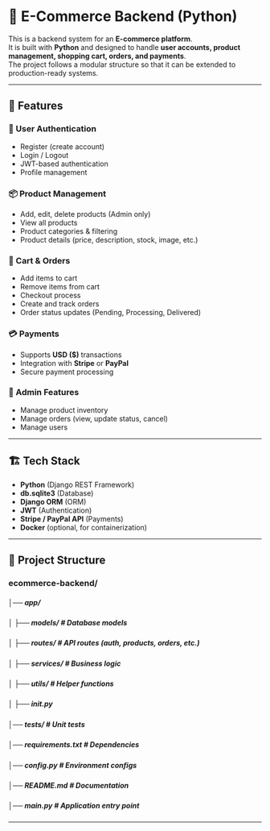 # 🛒 E-Commerce Backend (Python)

This is a backend system for an **E-commerce platform**.  
It is built with **Python** and designed to handle **user accounts, product management, shopping cart, orders, and payments**.  
The project follows a modular structure so that it can be extended to production-ready systems.

---

## 🚀 Features

### 👤 User Authentication
- Register (create account)
- Login / Logout
- JWT-based authentication
- Profile management

### 📦 Product Management
- Add, edit, delete products (Admin only)
- View all products
- Product categories & filtering
- Product details (price, description, stock, image, etc.)

### 🛒 Cart & Orders
- Add items to cart
- Remove items from cart
- Checkout process
- Create and track orders
- Order status updates (Pending, Processing, Delivered)

### 💳 Payments
- Supports **USD ($)** transactions
- Integration with **Stripe** or **PayPal**
- Secure payment processing

### 🔑 Admin Features
- Manage product inventory
- Manage orders (view, update status, cancel)
- Manage users

---

## 🏗️ Tech Stack

- **Python** (Django REST Framework)
- **db.sqlite3** (Database)
- **Django ORM** (ORM)
- **JWT** (Authentication)
- **Stripe / PayPal API** (Payments)
- **Docker** (optional, for containerization)

---
## 📂 Project Structure

### ecommerce-backend/
##### │── app/
##### │ ├── models/ # Database models
##### │ ├── routes/ # API routes (auth, products, orders, etc.)
##### │ ├── services/ # Business logic
##### │ ├── utils/ # Helper functions
##### │ ├── init.py
##### │── tests/ # Unit tests
##### │── requirements.txt # Dependencies
##### │── config.py # Environment configs
##### │── README.md # Documentation
##### │── main.py # Application entry point
---
